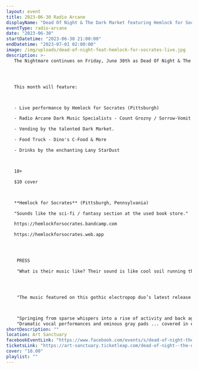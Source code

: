 ```yaml
---
layout: event
title: 2023-06-30 Radio Arcane
displayName: "Dead Of Night & The Dark Market featuring Hemlock for Socrates"
eventType: radio-arcane
date: "2023-06-30"
startDatetime: "2023-06-30 21:00:00"
endDatetime: "2023-07-01 02:00:00"
image: /img/uploads/dead-of-night-feat-hemlock-for-socrates-live.jpg
description: >-
   The Nightmare continues on Friday, June 30th as Dead Of Night & The Dark Market keep up the monthly grind of dark eclectic music. Come out and help keep the dancefloor barely alive as we celebrate the glum drudgery of our dreadful existence.




   This month will feature:



   - Live performance by Hemlock for Socrates (Pittsburgh)

   - Radio Arcane Dark Music Specialists - Count Grozny / Sorrow-Vomit

   - Vending by the talented Dark Market.

   - Food Truck - Dino's C-Food & More

   - Drinks by the enchanting Lany StarDust



   18+

   $10 cover



   **Hemlock for Socrates** (Pittsburgh, Pennsylvania)

   "Sounds like the sci-fi / fantasy section at the used book store."

   https://hemlockforsocrates.bandcamp.com

   https://hemlockforsocrates.web.app




    PRESS

    "What is their music like? Their sound is like cool soil running through your fingers. It’s the zap on the tip of your tongue gently touched against a battery. It’s braving the bitter wilderness with a bow in hand, that shoots laser beams" - First Angel Media




    "The music featured on this gothic electropop duo’s latest release could soundtrack an immersive haunted house video game. “Hit the Bottom” alternates dramatically between loud and soft, the dynamic shifts tied together with emotive singing and menacing synth pulses." - Bored In Pittsburgh



    "Springing from sparse whispers into a rise of activity and back again ... vocals interacting with an unusual beat and shadowy, erupting guitar" - Skull Valley
    "Dramatic vocal performances and ominous gray pads ... covered in existential dread" - Divide and Conquer.
shortDescription: ""
location: Art Sanctuary
facebookEventLink: "https://www.facebook.com/events/s/dead-of-night-the-dark-market-/6115009058614803"
ticketsLink: "https://art-sanctuary.ticketleap.com/dead-of-night--the-dark-market-feat-hemlock-for-socrates"
cover: "10.00"
playlist: ""
---
```

